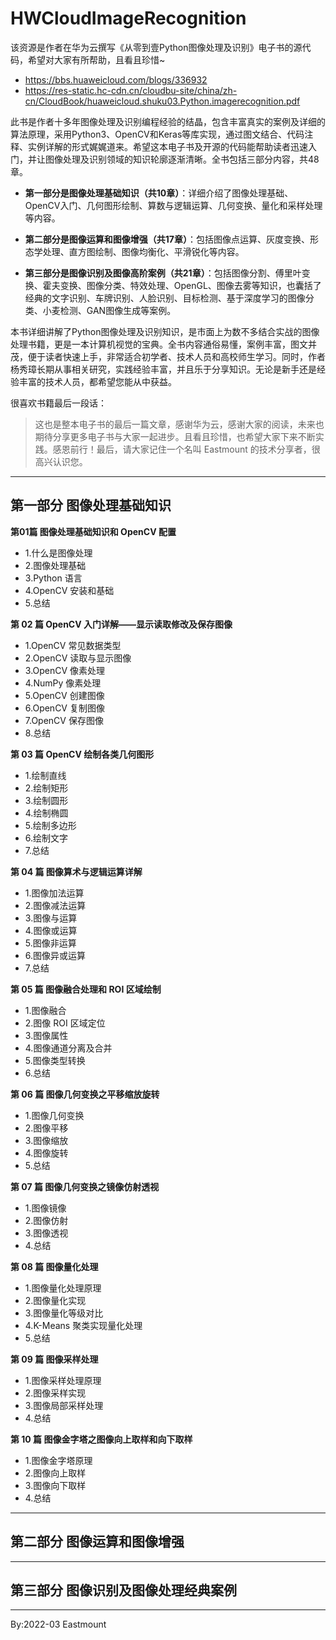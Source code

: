 # HWCloudImageRecognition
该资源是作者在华为云撰写《从零到壹Python图像处理及识别》电子书的源代码，希望对大家有所帮助，且看且珍惜~

- https://bbs.huaweicloud.com/blogs/336932
- https://res-static.hc-cdn.cn/cloudbu-site/china/zh-cn/CloudBook/huaweicloud.shuku03.Python.imagerecognition.pdf


此书是作者十多年图像处理及识别编程经验的结晶，包含丰富真实的案例及详细的算法原理，采用Python3、OpenCV和Keras等库实现，通过图文结合、代码注释、实例详解的形式娓娓道来。希望这本电子书及开源的代码能帮助读者迅速入门，并让图像处理及识别领域的知识轮廓逐渐清晰。全书包括三部分内容，共48章。

- **第一部分是图像处理基础知识（共10章）**：详细介绍了图像处理基础、OpenCV入门、几何图形绘制、算数与逻辑运算、几何变换、量化和采样处理等内容。

- **第二部分是图像运算和图像增强（共17章）**：包括图像点运算、灰度变换、形态学处理、直方图绘制、图像均衡化、平滑锐化等内容。

- **第三部分是图像识别及图像高阶案例（共21章）**：包括图像分割、傅里叶变换、霍夫变换、图像分类、特效处理、OpenGL、图像去雾等知识，也囊括了经典的文字识别、车牌识别、人脸识别、目标检测、基于深度学习的图像分类、小麦检测、GAN图像生成等案例。

本书详细讲解了Python图像处理及识别知识，是市面上为数不多结合实战的图像处理书籍，更是一本计算机视觉的宝典。全书内容通俗易懂，案例丰富，图文并茂，便于读者快速上手，非常适合初学者、技术人员和高校师生学习。同时，作者杨秀璋长期从事相关研究，实践经验丰富，并且乐于分享知识。无论是新手还是经验丰富的技术人员，都希望您能从中获益。


很喜欢书籍最后一段话：

> 这也是整本电子书的最后一篇文章，感谢华为云，感谢大家的阅读，未来也期待分享更多电子书与大家一起进步。且看且珍惜，也希望大家下来不断实践。感恩前行！最后，请大家记住一个名叫 Eastmount 的技术分享者，很高兴认识您。

---

## 第一部分 图像处理基础知识

**第01篇 图像处理基础知识和 OpenCV 配置**
- 1.什么是图像处理
- 2.图像处理基础
- 3.Python 语言
- 4.OpenCV 安装和基础
- 5.总结

**第 02 篇 OpenCV 入门详解——显示读取修改及保存图像**
- 1.OpenCV 常见数据类型
- 2.OpenCV 读取与显示图像
- 3.OpenCV 像素处理
- 4.NumPy 像素处理
- 5.OpenCV 创建图像
- 6.OpenCV 复制图像
- 7.OpenCV 保存图像
- 8.总结

**第 03 篇 OpenCV 绘制各类几何图形**
- 1.绘制直线
- 2.绘制矩形
- 3.绘制圆形
- 4.绘制椭圆
- 5.绘制多边形
- 6.绘制文字
- 7.总结

**第 04 篇 图像算术与逻辑运算详解**
- 1.图像加法运算
- 2.图像减法运算
- 3.图像与运算
- 4.图像或运算
- 5.图像非运算
- 6.图像异或运算
- 7.总结

**第 05 篇 图像融合处理和 ROI 区域绘制**
- 1.图像融合
- 2.图像 ROI 区域定位
- 3.图像属性
- 4.图像通道分离及合并
- 5.图像类型转换
- 6.总结

**第 06 篇 图像几何变换之平移缩放旋转**
- 1.图像几何变换
- 2.图像平移
- 3.图像缩放
- 4.图像旋转
- 5.总结

**第 07 篇 图像几何变换之镜像仿射透视**
- 1.图像镜像
- 2.图像仿射
- 3.图像透视
- 4.总结

**第 08 篇 图像量化处理**
- 1.图像量化处理原理
- 2.图像量化实现
- 3.图像量化等级对比
- 4.K-Means 聚类实现量化处理
- 5.总结

**第 09 篇 图像采样处理**
- 1.图像采样处理原理
- 2.图像采样实现
- 3.图像局部采样处理
- 4.总结

**第 10 篇 图像金字塔之图像向上取样和向下取样**
- 1.图像金字塔原理
- 2.图像向上取样
- 3.图像向下取样
- 4.总结

---

## 第二部分 图像运算和图像增强


---

## 第三部分 图像识别及图像处理经典案例


---

By:2022-03 Eastmount


